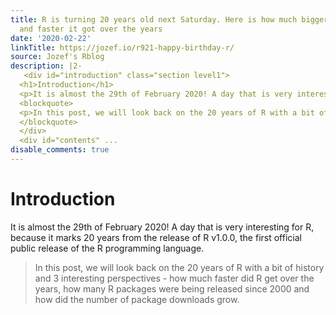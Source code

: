 ```yaml
---
title: R is turning 20 years old next Saturday. Here is how much bigger, stronger
  and faster it got over the years
date: '2020-02-22'
linkTitle: https://jozef.io/r921-happy-birthday-r/
source: Jozef's Rblog
description: |2-
   <div id="introduction" class="section level1">
  <h1>Introduction</h1>
  <p>It is almost the 29th of February 2020! A day that is very interesting for R, because it marks 20 years from the release of R v1.0.0, the first official public release of the R programming language.</p>
  <blockquote>
  <p>In this post, we will look back on the 20 years of R with a bit of history and 3 interesting perspectives - how much faster did R get over the years, how many R packages were being released since 2000 and how did the number of package downloads grow.</p>
  </blockquote>
  </div>
  <div id="contents" ...
disable_comments: true
---
```

 <div id="introduction" class="section level1">
<h1>Introduction</h1>
<p>It is almost the 29th of February 2020! A day that is very interesting for R, because it marks 20 years from the release of R v1.0.0, the first official public release of the R programming language.</p>
<blockquote>
<p>In this post, we will look back on the 20 years of R with a bit of history and 3 interesting perspectives - how much faster did R get over the years, how many R packages were being released since 2000 and how did the number of package downloads grow.</p>
</blockquote>
</div>
<div id="contents" ...